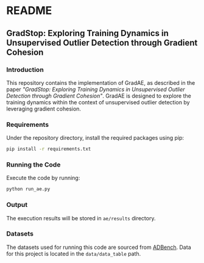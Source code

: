 # README

## GradStop: Exploring Training Dynamics in Unsupervised Outlier Detection through Gradient Cohesion

### Introduction
This repository contains the implementation of GradAE, as described in the paper *"GradStop: Exploring Training Dynamics in Unsupervised Outlier Detection through Gradient Cohesion"*. GradAE is designed to explore the training dynamics within the context of unsupervised outlier detection by leveraging gradient cohesion.

### Requirements
Under the repository directory, install the required packages using pip:
```bash
pip install -r requirements.txt
```

### Running the Code
Execute the code by running:
```bash
python run_ae.py
```

### Output
The execution results will be stored in `ae/results` directory.

### Datasets
The datasets used for running this code are sourced from [ADBench](https://github.com/Minqi824/ADBench/tree/main/adbench/datasets/Classical). Data for this project is located in the `data/data_table` path.
